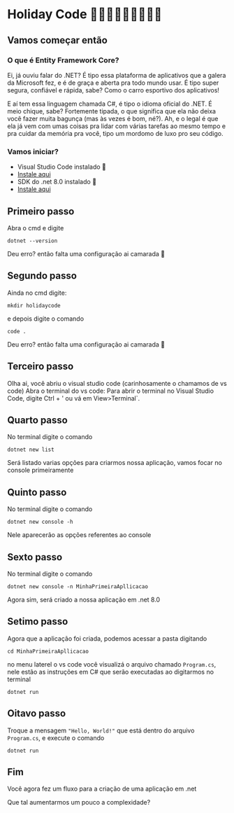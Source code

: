 # Holiday Code 🥳🎉💃🕺👯👯‍♂️👯‍♀️
## Vamos começar então 
### O que é Entity Framework Core?
Ei, já ouviu falar do .NET? É tipo essa plataforma de aplicativos que a galera da Microsoft fez, e é de graça e aberta pra todo mundo usar. É tipo super segura, confiável e rápida, sabe? Como o carro esportivo dos aplicativos!

E aí tem essa linguagem chamada C#, é tipo o idioma oficial do .NET. É meio chique, sabe? Fortemente tipada, o que significa que ela não deixa você fazer muita bagunça (mas às vezes é bom, né?). Ah, e o legal é que ela já vem com umas coisas pra lidar com várias tarefas ao mesmo tempo e pra cuidar da memória pra você, tipo um mordomo de luxo pro seu código.


### Vamos iniciar?

- Visual Studio Code instalado 🫡
- [Instale aqui](https://code.visualstudio.com/download)
- SDK do .net 8.0 instalado 🫡
- [Instale aqui](https://dotnet.microsoft.com/en-us/download)
  
## Primeiro passo 
Abra o cmd e digite 
```
dotnet --version
```
Deu erro? então falta uma configuração ai camarada 🫣

## Segundo passo
Ainda no cmd digite: 
```
mkdir holidaycode
```
e depois digite o comando 
```
code .
```
Deu erro? então falta uma configuração ai camarada 🫣

## Terceiro passo
Olha ai, você abriu o visual studio code (carinhosamente o chamamos de vs code) 
Abra o terminal do vs code: Para abrir o terminal no Visual Studio Code, digite Ctrl + ' ou vá em View>Terminal`.

## Quarto passo
No terminal digite o comando 
```
dotnet new list
```
Será listado varias opções para criarmos nossa aplicação, vamos focar no console primeiramente

## Quinto passo
No terminal digite o comando 
```
dotnet new console -h
```
Nele aparecerão as opções referentes ao console 

## Sexto passo
No terminal digite o comando 
```
dotnet new console -n MinhaPrimeiraApllicacao
```
Agora sim, será criado a nossa aplicação em .net 8.0

## Setimo passo
Agora que a aplicação foi criada, podemos acessar a pasta digitando
```
cd MinhaPrimeiraApllicacao
```
no menu laterel o vs code você visualizá o arquivo chamado `Program.cs`, nele estão as instruções em C# que serão executadas ao digitarmos no terminal
```
dotnet run 
```
## Oitavo passo
Troque a mensagem `"Hello, World!"` que está dentro do arquivo `Program.cs`, e execute o comando 
```
dotnet run 
```
## Fim
Você agora fez um fluxo para a criação de uma aplicação em .net

Que tal aumentarmos um pouco a complexidade?
